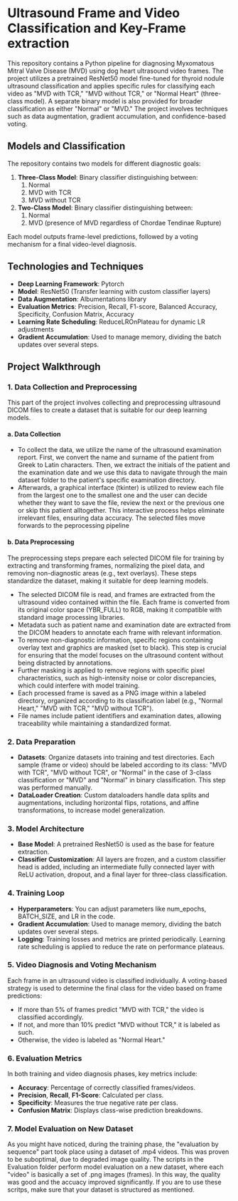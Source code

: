 # Ultrasound Frame and Video Classification and Key-Frame extraction 

This repository contains a Python pipeline for diagnosing Myxomatous Mitral Valve Disease (MVD) using dog heart ultrasound video frames. 
The project utilizes a pretrained ResNet50 model fine-tuned for thyroid nodule ultrasound classification and applies specific rules for classifying each video as "MVD with TCR," "MVD without TCR," or "Normal Heart" (three-class model). A separate binary model is also provided for broader classification as either "Normal" or "MVD."
The project involves techniques such as data augmentation, gradient accumulation, and confidence-based voting.

## Models and Classification

The repository contains two models for different diagnostic goals:

1. **Three-Class Model**: Binary classifier distinguishing between:
   1. Normal
   2. MVD with TCR
   3. MVD without TCR
2. **Two-Class Model**: Binary classifier distinguishing between:
   1. Normal
   2. MVD (presence of MVD regardless of Chordae Tendinae Rupture)

Each model outputs frame-level predictions, followed by a voting mechanism for a final video-level diagnosis.

## Technologies and Techniques
* **Deep Learning Framework**: Pytorch
* **Model**: ResNet50 (Transfer learning with custom classifier layers)
* **Data Augmentation**: Albumentations library
* **Evaluation Metrics**: Precision, Recall, F1-score, Balanced Accuracy, Specificity, Confusion Matrix, Accuracy
* **Learning Rate Scheduling**: ReduceLROnPlateau for dynamic LR adjustments
* **Gradient Accumulation**: Used to manage memory, dividing the batch updates over several steps.


## Project Walkthrough

### 1. Data Collection and Preprocessing 

This part of the project involves collecting and preprocessing ultrasound DICOM files to create a dataset that is suitable for our deep learning models.

#### a. Data Collection

* To collect the data, we utilize the name of the ultrasound examination report. First, we convert the name and surname of the patient from Greek to Latin characters. Then, we extract the initials of the patient and the examination date and we use this data to navigate through the main dataset folder to the patient's specific examination directory.
* Afterwards, a graphical interface (tkinter) is utilized to review each file from the largest one to the smallest one and the user can decide whether they want to save the file, review the next or the previous one or skip this patient alltogether. This interactive process helps eliminate irrelevant files, ensuring data accuracy. The selected files move forwards to the peprocessing pipeline

#### b. Data Preprocessing

The preprocessing steps prepare each selected DICOM file for training by extracting and transforming frames, normalizing the pixel data, and removing non-diagnostic areas (e.g., text overlays). These steps standardize the dataset, making it suitable for deep learning models.

* The selected DICOM file is read, and frames are extracted from the ultrasound video contained within the file. Each frame is converted from its original color space (YBR_FULL) to RGB, making it compatible with standard image processing libraries.
* Metadata such as patient name and examination date are extracted from the DICOM headers to annotate each frame with relevant information.
* To remove non-diagnostic information, specific regions containing overlay text and graphics are masked (set to black). This step is crucial for ensuring that the model focuses on the ultrasound content without being distracted by annotations.
* Further masking is applied to remove regions with specific pixel characteristics, such as high-intensity noise or color discrepancies, which could interfere with model training.
* Each processed frame is saved as a PNG image within a labeled directory, organized according to its classification label (e.g., "Normal Heart," "MVD with TCR," "MVD without TCR").
* File names include patient identifiers and examination dates, allowing traceability while maintaining a standardized format.


### 2. Data Preparation

* **Datasets**: Organize datasets into training and test directories. Each sample (frame or video) should be labeled according to its class: "MVD with TCR", "MVD without TCR", or "Normal" in the case of 3-class classification or "MVD" and "Normal" in binary classification. This step was performed manually.
* **DataLoader Creation**: Custom dataloaders handle data splits and augmentations, including horizontal flips, rotations, and affine transformations, to increase model generalization.

### 3. Model Architecture

* **Base Model**: A pretrained ResNet50 is used as the base for feature extraction.
* **Classifier Customization**: All layers are frozen, and a custom classifier head is added, including an intermediate fully connected layer with ReLU activation, dropout, and a final layer for three-class classification.
  
### 4. Training Loop
* **Hyperparameters**: You can adjust parameters like num_epochs, BATCH_SIZE, and LR in the code.
* **Gradient Accumulation**: Used to manage memory, dividing the batch updates over several steps.
* **Logging**: Training losses and metrics are printed periodically. Learning rate scheduling is applied to reduce the rate on performance plateaus.

### 5. Video Diagnosis and Voting Mechanism
Each frame in an ultrasound video is classified individually. A voting-based strategy is used to determine the final class for the video based on frame predictions:

* If more than 5% of frames predict "MVD with TCR," the video is classified accordingly.
* If not, and more than 10% predict "MVD without TCR," it is labeled as such.
* Otherwise, the video is labeled as "Normal Heart."


### 6. Evaluation Metrics
In both training and video diagnosis phases, key metrics include:

* **Accuracy**: Percentage of correctly classified frames/videos.
* **Precision**, **Recall**, **F1-Score**: Calculated per class.
* **Specificity**: Measures the true negative rate per class.
* **Confusion Matrix**: Displays class-wise prediction breakdowns.

### 7. Model Evaluation on New Dataset

As you might have noticed, during the training phase, the "evaluation by sequence" part took place using a dataset of .mp4 videos. This was proven to be suboptimal, due to degraded image quality. 
The scripts in the Evaluation folder perform model evaluation on a new dataset, where each "video" is basically a set of .png images (frames). In this way, the quality was good and the accuacy improved significantly. 
If you are to use these scritps, make sure that your dataset is structured as mentioned. 

